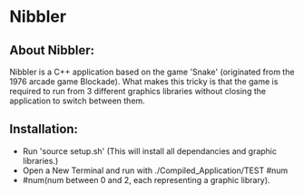 # Nibbler

## About Nibbler:
  Nibbler is a C++ application based on the game 'Snake' (originated from the 1976 arcade game Blockade). What makes this tricky is that  the game is required to run from 3 different graphics libraries without closing the application to switch between them.
  
## Installation:
* Run 'source setup.sh' (This will install all dependancies and graphic libraries.)
* Open a New Terminal and run with ./Compiled_Application/TEST #num
* #num(num between 0 and 2, each representing a graphic library).
